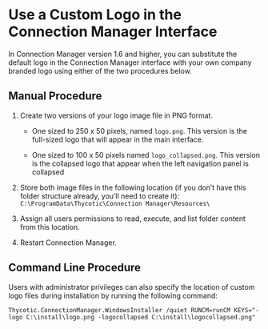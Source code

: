 [title]: # (Use a Custom Logo in the Connection Manager Interface)
[tags]: # (custom,logo,interface)
[priority]: # (400)

# Use a Custom Logo in the Connection Manager Interface

In Connection Manager version 1.6 and higher, you can substitute the default logo in the Connection Manager interface with your own company branded logo using either of the two procedures below.

## Manual Procedure

1. Create two versions of your logo image file in PNG format.

   * One sized to 250 x 50 pixels, named `logo.png`. This version is the full-sized logo that will appear in the main interface.

   * One sized to 100 x 50 pixels named `logo_collapsed.png`. This version is the collapsed logo that appear when the left navigation panel is collapsed

1. Store both image files in the following location (if you don’t have this folder structure already, you’ll need to create it):
`C:\ProgramData\Thycotic\Connection Manager\Resources\`

1. Assign all users permissions to read, execute, and list folder content from this location.

1. Restart Connection Manager.

## Command Line Procedure

Users with administrator privileges can also specify the location of custom logo files during installation by running the following command:

`Thycotic.ConnectionManager.WindowsInstaller /quiet RUNCM=runCM KEYS="-logo C:\install\logo.png -logocollapsed C:\install\logocollapsed.png"`

